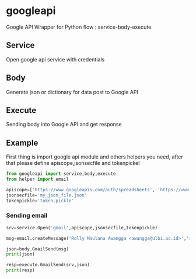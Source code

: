 # googleapi
Google API Wrapper for Python
flow : service-body-execute

## Service
Open google api service with credentials

## Body
Generate json or dictionary for data post to Google API

## Execute
Sending body into Google API and get response

## Example
First thing is import google api module and others helpers you need, after that please define apiscope,jsonsecfile and tokenpickel
```python
from googleapi import service,body,execute
from helper import email

apiscope=['https://www.googleapis.com/auth/spreadsheets', 'https://www.googleapis.com/auth/documents', 'https://www.googleapis.com/auth/drive','https://www.googleapis.com/auth/blogger','https://www.googleapis.com/auth/gmail.send','https://www.googleapis.com/auth/gmail.readonly']
jsonsecfile='my_json_file.json'
tokenpickle='token.pickle'
```

### Sending email
```python
srv=service.Open('gmail',apiscope,jsonsecfile,tokenpickle)

msg=email.createMessage('Rolly Maulana Awangga <awangga@ulbi.ac.id>','rolly@awang.ga','my info',"hello gaes","plain")

json=body.GmailSend(msg)
print(json)

resp=execute.GmailSend(srv,json)
print(resp)
```